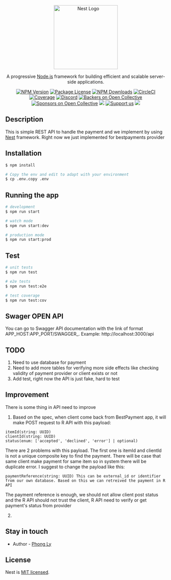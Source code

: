 <p align="center">
  <a href="http://nestjs.com/" target="blank"><img src="https://nestjs.com/img/logo-small.svg" width="200" alt="Nest Logo" /></a>
</p>

[circleci-image]: https://img.shields.io/circleci/build/github/nestjs/nest/master?token=abc123def456
[circleci-url]: https://circleci.com/gh/nestjs/nest

  <p align="center">A progressive <a href="http://nodejs.org" target="_blank">Node.js</a> framework for building efficient and scalable server-side applications.</p>
    <p align="center">
<a href="https://www.npmjs.com/~nestjscore" target="_blank"><img src="https://img.shields.io/npm/v/@nestjs/core.svg" alt="NPM Version" /></a>
<a href="https://www.npmjs.com/~nestjscore" target="_blank"><img src="https://img.shields.io/npm/l/@nestjs/core.svg" alt="Package License" /></a>
<a href="https://www.npmjs.com/~nestjscore" target="_blank"><img src="https://img.shields.io/npm/dm/@nestjs/common.svg" alt="NPM Downloads" /></a>
<a href="https://circleci.com/gh/nestjs/nest" target="_blank"><img src="https://img.shields.io/circleci/build/github/nestjs/nest/master" alt="CircleCI" /></a>
<a href="https://coveralls.io/github/nestjs/nest?branch=master" target="_blank"><img src="https://coveralls.io/repos/github/nestjs/nest/badge.svg?branch=master#9" alt="Coverage" /></a>
<a href="https://discord.gg/G7Qnnhy" target="_blank"><img src="https://img.shields.io/badge/discord-online-brightgreen.svg" alt="Discord"/></a>
<a href="https://opencollective.com/nest#backer" target="_blank"><img src="https://opencollective.com/nest/backers/badge.svg" alt="Backers on Open Collective" /></a>
<a href="https://opencollective.com/nest#sponsor" target="_blank"><img src="https://opencollective.com/nest/sponsors/badge.svg" alt="Sponsors on Open Collective" /></a>
  <a href="https://paypal.me/kamilmysliwiec" target="_blank"><img src="https://img.shields.io/badge/Donate-PayPal-ff3f59.svg"/></a>
    <a href="https://opencollective.com/nest#sponsor"  target="_blank"><img src="https://img.shields.io/badge/Support%20us-Open%20Collective-41B883.svg" alt="Support us"></a>
  <a href="https://twitter.com/nestframework" target="_blank"><img src="https://img.shields.io/twitter/follow/nestframework.svg?style=social&label=Follow"></a>
</p>
  <!--[![Backers on Open Collective](https://opencollective.com/nest/backers/badge.svg)](https://opencollective.com/nest#backer)
  [![Sponsors on Open Collective](https://opencollective.com/nest/sponsors/badge.svg)](https://opencollective.com/nest#sponsor)-->

## Description

This is simple REST API to handle the payment and we implement by using [Nest](https://github.com/nestjs/nest) framework. Right now we just implemented for bestpayments provider

## Installation

```bash
$ npm install

# Copy the env and edit to adapt with your environment
$ cp .env.copy .env
```

## Running the app

```bash
# development
$ npm run start

# watch mode
$ npm run start:dev

# production mode
$ npm run start:prod
```

## Test

```bash
# unit tests
$ npm run test

# e2e tests
$ npm run test:e2e

# test coverage
$ npm run test:cov
```

## Swager OPEN API
You can go to Swagger API documentation with the link of format APP_HOST:APP_PORT/SWAGGER_. Example: http://localhost:3000/api

## TODO

1. Need to use database for payment
2. Need to add more tables for verifying more side effects like checking validity of payment provider or client exists or not
3. Add test, right now the API is just fake, hard to test

## Improvement
There is some thing in API need to improve

1. Based on the spec, when client come back from BestPayment app, it will make POST request to R API with this payload:

```
itemId(string: UUID)
clientId(string: UUID)
status(enum: ['accepted', 'declined', 'error'] | optional)
```

There are 2 problems with this payload. The first one is itemId and clientId is not a unique composite key to find the payment. There will be case that
same client make payment for same item so in system there will be duplicate error. I suggest to change the payload like this:

```
paymentReference(string: UUID) This can be external_id or identifier from our own database. Based on this we can retreived the payment in R API
```
The payment reference is enough, we should not allow client post status and the R API should not trust the client, R API need to verify or get payment's status from provider

2. 

## Stay in touch

- Author - [Phong Ly](lyquocphong@gmail.com)

## License

Nest is [MIT licensed](LICENSE).
